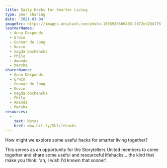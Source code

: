 ```yaml
---
title: Daily Hacks for Smarter Living
type: peer sharing
date: '2021-03-04'
imageSrc: https://images.unsplash.com/photo-1596920566403-2072ed25d7f5?ixid=MXwxMjA3fDB8MHxwaG90by1wYWdlfHx8fGVufDB8fHw%3D&ixlib=rb-1.2.1&auto=format&fit=crop&w=1500&q=80
learnerNames:
  - Anna Desponds
  - Erwin
  - Gunnar de Jong
  - Kevin
  - magda bochenska
  - Philo
  - Amanda
  - Marsha
sharerNames:
  - Anna Desponds
  - Erwin
  - Gunnar de Jong
  - Kevin
  - magda bochenska
  - Philo
  - Amanda
  - Marsha
resources:
  -
    text: Notes
    href: www.bit.ly/SUlifehacks
---
```

How might we explore some useful hacks for smarter living together? 
<!--more-->
This serves as an opportunity for the Storytellers United members to come together and share some useful and resourceful lifehacks... the kind that make you think: 'ah, I wish I'd known that sooner'.
